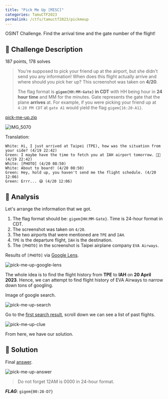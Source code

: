 ```yaml
---
title: "Pick Me Up [MISC]"
categories: TamuCTF2023
permalink: /ctfs/tamuctf2023/pickmeup
---
```

OSINT Challenge. Find the arrival time and the gate number of the flight!

## 📁 Challenge Description
187 points, 178 solves

>You're supposed to pick your friend up at the airport, but she didn't send you any information! When does this flight actually arrive and where should you pick her up? This screenshot was taken on **4/20**. 
>
>The flag format is **`gigem{HH:MM-Gate}` in CDT** with HH being hour in **24 hour time** and MM for the minutes. Gate represents the gate that the plane **arrives** at. For example, if you were picking your friend up at `4:20 PM CDT` at `gate A1` would yield the flag `gigem{16:20-A1}`.

[pick-me-up.zip](https://tamuctf.com/files/8f4f8db5e28656355e3a2ded9ba73b3b/pick-me-up.zip?token=eyJ1c2VyX2lkIjo4NywidGVhbV9pZCI6NjMsImZpbGVfaWQiOjMyfQ.ZE8-pQ.vsL7DEo4dwhQBspF9x56ackXy2g)

![IMG_5070](https://user-images.githubusercontent.com/107750005/235407509-ff47fd23-d80b-435f-b5ab-eb9cfc584aea.jpg)

Translation:
```
White: Hi, I just arrived at Taipei (TPE), how was the situation from your side? (4/19 22:42)
Green: I maybe have the time to fetch you at IAH airport tomorrow. 🌠😊 (4/19 22:42)
White: [PHOTO] (4/20 08:50)
White: About to board! (4/20 08:50)
Green: Hey, hold up, you haven't send me the flight schedule. (4/20 12:06)
Green: Errr... 😅 (4/20 12:06)
```

## 👀 Analysis
Let's arrange the information that we got.

1. The flag format should be: `gigem{HH:MM-Gate}`. Time is 24-hour format in CDT.
2. The screenshot was taken on `4/20`.
3. The two airports that were mentioned are `TPE` and `IAH`.
4. `TPE` is the departure flight, `IAH` is the destination.
5. The `[PHOTO]` in the screenshot is Taipei airplane company `EVA Airways`.

Results of `[PHOTO]` via [Google Lens](https://lens.google/).

![pick-me-up-google-lens](https://user-images.githubusercontent.com/107750005/235429542-cd7b82d4-c545-498a-920d-f8fdabe994ef.png)

The whole idea is to find the flight history from **TPE** to **IAH** on **20 April 2023**. Hence, we can attempt to find flight history of EVA Airways to narrow down tons of googling.

Image of google search.

![pick-me-up-search](https://user-images.githubusercontent.com/107750005/235429421-a90eb7d2-d3f6-4dab-a601-344e088f35a1.png)

Go to the [first search result](https://flightaware.com/live/flight/EVA52), scroll down we can see a list of past flights.

![pick-me-up-clue](https://user-images.githubusercontent.com/107750005/235429860-53b72559-b40c-46b9-9d5a-b51f7c9bb12b.png)

From here, we have our solution.

## 🚩 Solution

Final [answer](https://flightaware.com/live/flight/EVA52/history/20230420/1410Z/RCTP/KIAH).

![pick-me-up-answer](https://user-images.githubusercontent.com/107750005/235428622-7f179734-707e-4803-9593-a51ba42ded13.png)

>Do not forget 12AM is 0000 in 24-hour format.

***FLAG***: `gigem{00:28-D7}`
